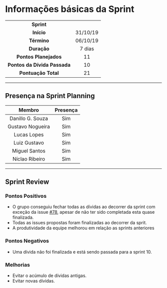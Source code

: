 # Informações básicas da Sprint
|||
|:---:|:---:|
|**Sprint**||
|**Início**|31/10/19|
|**Término**|06/10/19|
|**Duração**|7 dias|
|**Pontos Planejados**|11|
|**Pontos da Dívida Passada**|10|
|**Pontuação Total**|21|
 
---
 
## Presença na Sprint Planning
 
|Membro|Presença|
|:---:|:---:|
|Danillo G. Souza|Sim|
|Gustavo Nogueira|Sim|
|Lucas Lopes|Sim|
|Luiz Gustavo|Sim|
|Miguel Santos|Sim|
|Níclao Ribeiro|Sim|
 
---
## Sprint Review
### Pontos Positivos
- O grupo conseguiu fechar todas as dívidas ao decorrer da sprint com exceção da issue [#78](https://github.com/fga-eps-mds/2019.2-Questmark/issues/78), apesar de não ter sido completada esta quase finalizada.
- Todas as issues propostas foram finalizadas ao decorrer da sprit.
- A produtividade da equipe melhorou em relação as sprints anteriores
### Pontos Negativos
- Uma dívida não foi finalizada e está sendo passada para a sprint 10.
### Melhorias
- Evitar o acúmulo de dívidas antigas.
- Evitar novas dívidas.
 
 

